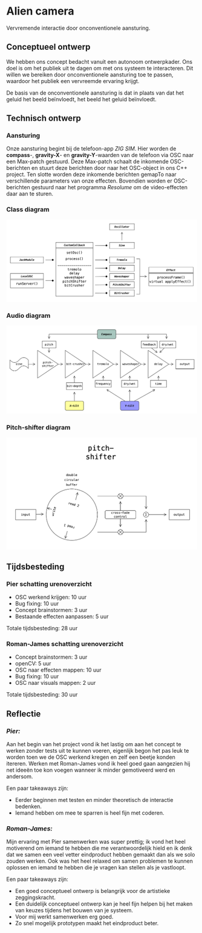 # Alien camera

Vervremende interactie door onconventionele aansturing.

## Conceptueel ontwerp

We hebben ons concept bedacht vanuit een autonoom ontwerpkader. Ons doel is om het publiek uit te dagen om met ons systeem te interacteren. Dit willen we bereiken door onconventionele aansturing toe te passen, waardoor het publiek een vervreemde ervaring krijgt.

De basis van de onconventionele aansturing is dat in plaats van dat het geluid het beeld beïnvloedt, het beeld het geluid beïnvloedt.

## Technisch ontwerp

### Aansturing

Onze aansturing begint bij de telefoon-app _ZIG SIM_. Hier worden de **compass**-, **gravity-X**- en **gravity-Y**-waarden van de telefoon via OSC naar een Max-patch gestuurd. Deze Max-patch schaalt de inkomende OSC-berichten en stuurt deze berichten door naar het OSC-object in ons C++ project. Ten slotte worden deze inkomende berichten gemapTo naar verschillende parameters van onze effecten. Bovendien worden er OSC-berichten gestuurd naar het programma _Resolume_ om de video-effecten daar aan te sturen.

### Class diagram

![diagram](img/class_diagram.png)

### Audio diagram

![diagram](img/audio_diagram.png)

### Pitch-shifter diagram

![diagram](img/pitch-shifter.png)

## Tijdsbesteding

### Pier schatting urenoverzicht

- OSC werkend krijgen: 10 uur
- Bug fixing: 10 uur
- Concept brainstormen: 3 uur
- Bestaande effecten aanpassen: 5 uur

Totale tijdsbesteding: 28 uur

### Roman-James schatting urenoverzicht

- Concept brainstormen: 3 uur
- openCV: 5 uur
- OSC naar effecten mappen: 10 uur
- Bug fixing: 10 uur
- OSC naar visuals mappen: 2 uur

Totale tijdsbesteding: 30 uur

## Reflectie

### _Pier:_

Aan het begin van het project vond ik het lastig om aan het concept te werken zonder tests uit te kunnen voeren, eigenlijk begon het pas leuk te worden toen we de OSC werkend kregen en zelf een beetje konden itereren. Werken met Roman-James vond ik heel goed gaan aangezien hij net ideeën toe kon voegen wanneer ik minder gemotiveerd werd en andersom. 

Een paar takeaways zijn:

- Eerder beginnen met testen en minder theoretisch de interactie bedenken.
- Iemand hebben om mee te sparren is heel fijn met coderen.

### _Roman-James:_

Mijn ervaring met Pier samenwerken was super prettig; ik vond het heel motiverend om iemand te hebben die me verantwoordelijk hield en ik denk dat we samen een veel vetter eindproduct hebben gemaakt dan als we solo zouden werken. Ook was het heel relaxed om samen problemen te kunnen oplossen en iemand te hebben die je vragen kan stellen als je vastloopt. 

Een paar takeaways zijn:

- Een goed conceptueel ontwerp is belangrijk voor de artistieke zeggingskracht.
- Een duidelijk conceptueel ontwerp kan je heel fijn helpen bij het maken van keuzes tijdens het bouwen van je systeem.
- Voor mij werkt samenwerken erg goed.
- Zo snel mogelijk prototypen maakt het eindproduct beter.
